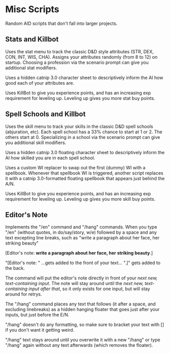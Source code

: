 # Misc Scripts
Random AID scripts that don't fall into larger projects.

## Stats and Killbot
Uses the stat menu to track the classic D&D style attributes (STR, DEX, CON, INT, WIS, CHA). Assigns your attributes randomly (from 8 to 12) on startup. Choosing a profession via the scenario prompt can give you additional stat modifiers.

Uses a hidden catnip 3.0 character sheet to descriptively inform the AI how good each of your attributes are.

Uses KillBot to give you experience points, and has an increasing exp requirement for leveling up. Leveling up gives you more stat buy points.  

## Spell Schools and Killbot
Uses the skill menu to track your skills in the classic D&D spell schools (abjuration, etc). Each spell school has a 33% chance to start at 1 or 2. The others start at 0. Specializing in a school via the scenario prompt can give you additional skill modifiers.

Uses a hidden catnip 3.0 floating character sheet to descriptively inform the AI how skilled you are in each spell school.

Uses a custom WI replacer to swap out the first (dummy) WI with a spellbook. Whenever that spellbook WI is triggered, another script replaces it with a catnip 3.0-formatted floating spellbook that appears just behind the A/N.

Uses KillBot to give you experience points, and has an increasing exp requirement for leveling up. Leveling up gives you more skill buy points. 

## Editor's Note
Implements the "/en" command and "/hang" commands. When you type "/en" (without quotes, in do/say/story, w/e) followed by a space and any text excepting line breaks, such as "write a paragraph about her face, her striking beauty"

\[Editor's note: **write a paragraph about her face, her striking beauty**.\]

"\[Editor's note: " ...gets added to the front of your text... ".\]" gets added to the back.

The command will put the editor's note directly in front of your *next new, text-containing input*. The note will stay around until the *next new, text-containing input after that*, so it only exists for one input, but will stay around for retrys.

The "/hang" command places any text that follows (it after a space, and excluding linebreaks) as a hidden hanging floater that goes just after your inputs, but just before the E/N. 

"/hang" doesn't do any formatting, so make sure to bracket your text with [] if you don't want it getting weird. 

"/hang" text stays around until you overwrite it with a new "/hang" or type "/hang" again without any text afterwards (which removes the floater).
